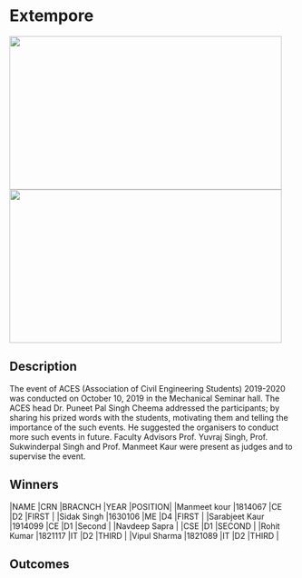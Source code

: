 # Extempore

<img src="https://github.com/ACES-GNDEC/UPLOADS/blob/main/1%20(8).JPG" width="480" height="270">  <img src="https://github.com/ACES-GNDEC/UPLOADS/blob/main/1%20(10).JPG" width="480" height="270">

## Description

The event of ACES (Association of Civil Engineering Students) 2019-2020 was conducted on October 10, 2019 in the Mechanical Seminar hall. The ACES head Dr. Puneet Pal Singh Cheema addressed the participants; by sharing his prized words with the students, motivating them and telling the importance of the such events. He suggested the organisers to conduct more such events in future. Faculty Advisors Prof. Yuvraj Singh, Prof. Sukwinderpal Singh and Prof. Manmeet Kaur were present as judges and to supervise the event.

## Winners 
|NAME               |CRN       |BRACNCH |YEAR |POSITION|
|Manmeet kour       |1814067   |CE      |D2   |FIRST   |
|Sidak Singh        |1630106   |ME      |D4   |FIRST   |
|Sarabjeet Kaur     |1914099   |CE      |D1   |Second  |
|Navdeep Sapra      |          |CSE     |D1   |SECOND  |
|Rohit Kumar        |1821117   |IT      |D2   |THIRD   |
|Vipul Sharma       |1821089   |IT      |D2   |THIRD   |


## Outcomes
